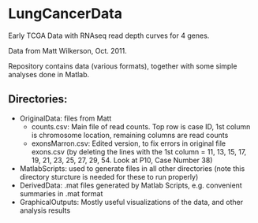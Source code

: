 # LungCancerData
Early TCGA Data with RNAseq read depth curves for 4 genes. 

Data from Matt Wilkerson, Oct. 2011. 

Repository contains data (various formats), together with some simple analyses done in Matlab.

## Directories:
* OriginalData:  files from Matt
  * counts.csv:  Main file of read counts. Top row is case ID, 1st column is chromosome location, remaining columns are read counts
  * exonsMarron.csv:  Edited version, to fix errors in original file exons.csv  (by deleting the lines with the 1st column = 11, 13, 15, 17, 19, 21, 23, 25, 27, 29, 54.  Look at P10, Case Number 38)
* MatlabScripts:  used to generate files in all other directories (note this directory sturcture is needed for these to run properly)
* DerivedData:  .mat files generated by Matlab Scripts, e.g. convenient summaries in .mat format
* GraphicalOutputs:  Mostly useful visualizations of the data, and other analysis results



